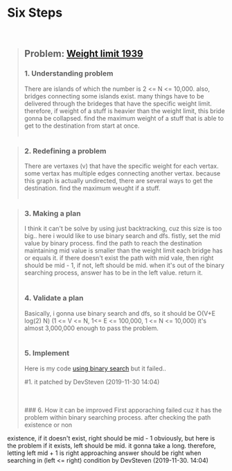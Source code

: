 # Six Steps
<br />

> ## Problem: [Weight limit 1939](https://www.acmicpc.net/problem/1939)
>
> ### 1. Understanding problem
>  There are islands of which the number is 2 <= N <= 10,000. also, bridges connecting some islands exist.
  many things have to be delivered through the brideges that have the specific weight limit. therefore, if weight of
  a stuff is heavier than the weight limit, this bride gonna be collapsed. find the maximum weight of a stuff that is able to
  get to the destination from start at once. 
> <br />
> <br />

> ### 2. Redefining a problem
>  There are vertaxes (v) that have the specific weight for each vertax. some vertax has multiple edges connecting 
  another vertax. because this graph is actually undirected, there are several ways to get the destination. find the maximum
  weught if a stuff.
> <br />
> <br />

> ### 3. Making a plan
>  I think it can't be solve by using just backtracking, cuz this size is too big.. here i would like to use binary search and
  dfs. fistly, set the mid value by binary process. find the path to reach the destination maintaining mid value is smaller than 
  the weight limit each bridge has or equals it. if there doesn't exist the path with mid vale, then right should be mid - 1,
  if not, left should be mid. when it's out of the binary searching process, answer has to be in the left value.
  return it.
> <br />
> <br />
> ### 4. Validate a plan
>  Basically, i gonna use binary search and dfs, so it should be O(V+E log(2) N) (1 <= V <= N, 1<= E <= 100,000, 1 <= N <= 10,000)
  it's almost 3,000,000 enough to pass the problem.
> <br />
> <br />
> ### 5. Implement
>  Here is my code [using binary search](https://github.com/DevStevenLee/Algorithm/blob/master/BinarySearch/WeightLimit_1939/WeightLimit_1939.java) but it failed..
>
>   #1. it patched by DevSteven (2019-11-30 14:04)
>
> <br /> 
> <br />
> ### 6. How it can be improved
>  First apporaching failed cuz it has the problem within binary searching process. after checking the path existence or non
  existence, if it doesn't exist, right should be mid - 1 obviously, but here is the problem if it exists, left should be
  mid. it gonna take a long. therefore, letting left mid + 1 is right approaching answer should be right when searching in
  (left <= right) condition  by DevSteven (2019-11-30. 14:04)
  

